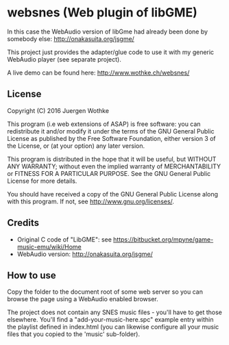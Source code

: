 # websnes (Web plugin of libGME)

In this case the WebAudio version of libGme had already been done by somebody else: http://onakasuita.org/jsgme/
	
This project just provides the adapter/glue code to use it with my generic WebAudio player (see separate project).

A live demo can be found here: http://www.wothke.ch/websnes/

## License

Copyright (C) 2016 Juergen Wothke

This program (i.e web extensions of ASAP) is free software: you can 
redistribute it and/or modify it under the terms of the GNU General Public 
License as published by the Free Software Foundation, either version 3 of 
the License, or (at your option) any later version.

This program is distributed in the hope that it will be useful,
but WITHOUT ANY WARRANTY; without even the implied warranty of
MERCHANTABILITY or FITNESS FOR A PARTICULAR PURPOSE.  See the
GNU General Public License for more details.

You should have received a copy of the GNU General Public License
along with this program.  If not, see <http://www.gnu.org/licenses/>.


## Credits

* Original C code of "LibGME": see https://bitbucket.org/mpyne/game-music-emu/wiki/Home
* WebAudio version: http://onakasuita.org/jsgme/

## How to use

Copy the folder to the document root of some web server so you can browse the page using a WebAudio
enabled browser. 

The project does not contain any SNES music files - you'll have to get those elsewhere. You'll find 
a "add-your-music-here.spc" example entry within the playlist defined in index.html (you can likewise configure all
your music files that you copied to the 'music' sub-folder). 
